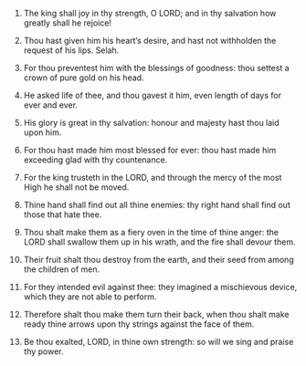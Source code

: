 1. The king shall joy in thy strength, O LORD; and in thy salvation
how greatly shall he rejoice!

2. Thou hast given him his heart’s desire, and hast not withholden
the request of his lips. Selah.

3. For thou preventest him with the blessings of goodness: thou
settest a crown of pure gold on his head.

4. He asked life of thee, and thou gavest it him, even length of
days for ever and ever.

5. His glory is great in thy salvation: honour and majesty hast thou
laid upon him.

6. For thou hast made him most blessed for ever: thou hast made him
exceeding glad with thy countenance.

7. For the king trusteth in the LORD, and through the mercy of the
most High he shall not be moved.

8. Thine hand shall find out all thine enemies: thy right hand shall
find out those that hate thee.

9. Thou shalt make them as a fiery oven in the time of thine anger:
the LORD shall swallow them up in his wrath, and the fire shall devour
them.

10. Their fruit shalt thou destroy from the earth, and their seed
from among the children of men.

11. For they intended evil against thee: they imagined a mischievous
device, which they are not able to perform.

12. Therefore shalt thou make them turn their back, when thou shalt
make ready thine arrows upon thy strings against the face of them.

13. Be thou exalted, LORD, in thine own strength: so will we sing
and praise thy power.
